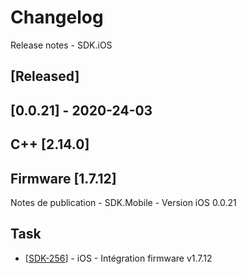 # Changelog
Release notes - SDK.iOS

## [Released]

## [0.0.21] - 2020-24-03
## C++ [2.14.0]
## Firmware [1.7.12]

Notes de publication - SDK.Mobile - Version iOS 0.0.21

## Task

*   [[SDK-256](https://mybrain.atlassian.net/browse/SDK-256)] - iOS - Intégration firmware v1.7.12